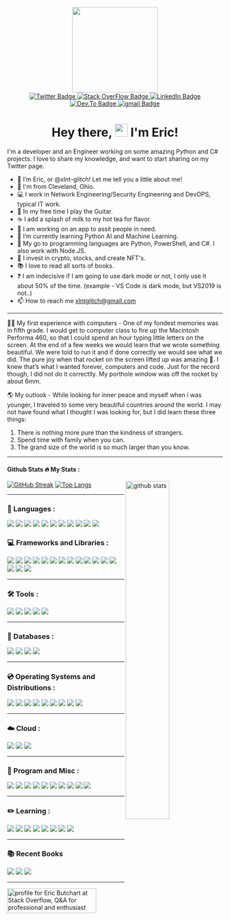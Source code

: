 <div id="header" align="center">
  <img src="https://media0.giphy.com/media/ko7twHhomhk8E/200w.webp?cid=ecf05e47rywule65oqluxe8yjtycog2ok7ctoga3hrqvz28e&rid=200w.webp&ct=g" width="200"/>
</div>
  
<div id="badges" align="center">
  <a href="https://twitter.com/xlnt_glitch">
    <img src="https://img.shields.io/badge/Twitter-blue?style=plastic&logo=twitter&logoColor=white" alt="Twitter Badge"/>
      </a>
  <a href="https://stackoverflow.com/users/14830756/eric-butchart">
    <img src="https://img.shields.io/badge/stack overflow-blue?style=plastic&logo=stackoverflow&logoColor=white" alt="Stack OverFlow Badge"/>
  </a>  
  <a href="">
    <img src="https://img.shields.io/badge/LinkedIn-blue?style=plastic&logo=linkedin&logoColor=white" alt="LinkedIn Badge"/>
  </a>  
  <a href="https://dev.to/xlntglitch">
    <img src="https://img.shields.io/badge/dev.to-blue?style=plastic&logo=dev.to&logoColor=white" alt="Dev.To Badge"/>
  </a>
  </a>  
  <a href="mailto:xlntglitch@gmail.com">
    <img src="https://img.shields.io/badge/gmail-blue?style=plastic&logo=gmail&logoColor=white" alt="gmail Badge"/>
  </a>  
  </div> 
  <div id="views" align="center">
  <img src="https://komarev.com/ghpvc/?username=xlnt-glitch&style=plastic&color=blue" alt=""/>
  </div>
<h1 style="text-align: center;">Hey there, <img src="https://media.giphy.com/media/hvRJCLFzcasrR4ia7z/giphy.gif" width="30px" /> I'm Eric!</h1>


I'm a developer and an Engineer working on some amazing Python and C# projects. I love to share my knowledge, and want to start sharing on my Twitter page.

- 👋 I’m Eric, or @xlnt-glitch! Let me tell you a little about me!
- 📍 I'm from Cleveland, Ohio.
- 💻 I work in Network Engineering/Security Engineering and DevOPS, typical IT work.
- 🎸 In my free time I play the Guitar.
- ☕️ I add a splash of milk to my hot tea for flavor. 
- 👀 I am working on an app to assit people in need.
- 🌱 I’m currently learning Python AI and Machine Learning.
- 💞️ My go to programming languages are Python, PowerShell, and C#. I also work with Node.JS. 
- 🔐 I invest in crypto, stocks, and create NFT's.
- 📚 I love to read all sorts of books.
- ❓ I am indecisive if I am going to use dark mode or not, I only use it about 50% of the time. (example - VS Code is dark mode, but VS2019 is not..)
- 📫 How to reach me xlntglitch@gmail.com
---
👨‍💻 My first experience with computers - One of my fondest memories was in fifth grade. I would get to computer class to fire up the Macintosh Performa 460, so that I could spend an hour typing little letters on the screen. At the end of a few weeks we would learn that we wrote something beautiful. We were told to run it and if done correctly we would see what we did. The pure joy when that rocket on the screen lifted up was amazing 🚀. I knew that’s what I wanted forever, computers and code. Just for the record though, I did not do it correctlly. My porthole window was off the rocket by about 6mm. 

🌎 My outlook - While looking for inner peace and myself when i was younger, I traveled to some very beautiful countries around the world. I may not have found what I thought I was looking for, but I did learn these three things: 
  1. There is nothing more pure than the kindness of strangers. 
  2. Spend time with family when you can. 
  3. The grand size of the world is so much larger than you know.
---

#### Github Stats :fire: My Stats :
[![GitHub Streak](http://github-readme-streak-stats.herokuapp.com?user=xlnt-glitch&theme=tokyonight&hide_border=true&date_format=M%20j%5B%2C%20Y%5D)](https://git.io/streak-stats)<img src="https://github-readme-stats.vercel.app/api?username=xlnt-glitch&show_icons=true&theme=tokyonight" alt="github stats" width="45%" align="right"/>
[![Top Langs](https://github-readme-stats.vercel.app/api/top-langs/?username=xlnt-glitch&layout=compact&theme=tokyonight)](https://github.com/anuraghazra/github-readme-stats)


---
### :open_book: Languages :
<div id="languages">
  <img src="https://img.shields.io/badge/Python-3776AB?style=plastic&logo=python&logoColor=white" />
  <img src="https://img.shields.io/badge/HTML5-E34F26?style=plastic&logo=html5&logoColor=white" />
  <img src="https://img.shields.io/badge/CSS3-1572B6?style=plastic&logo=css3&logoColor=white" />
  <img src="https://img.shields.io/badge/JavaScript-323330?style=plastic&logo=javascript&logoColor=F7DF1E" />
  <img src="https://img.shields.io/badge/C-00599C?style=plastic&logo=c&logoColor=white" />
  <img src="https://img.shields.io/badge/C%2B%2B-00599C?style=plastic&logo=c%2B%2B&logoColor=white" />
  <img src="https://img.shields.io/badge/C%23-239120?style=plastic&logo=c-sharp&logoColor=white" />
  <img src="https://img.shields.io/badge/Java-ED8B00?style=plastic&logo=java&logoColor=white" />
  <img src="https://img.shields.io/badge/Go-00ADD8?style=plastic&logo=go&logoColor=white" />
  <img src="https://img.shields.io/badge/Rust-000000?style=plastic&logo=rust&logoColor=white" />
  <img src="https://img.shields.io/badge/Ruby-CC342D?style=plastic&logo=ruby&logoColor=white" />
  </div> 
  
### :computer: Frameworks and Libraries :
<div id="frameworks" align="left">
  <img src="https://img.shields.io/badge/React_Native-20232A?style=plastic&logo=react&logoColor=61DAFB" />
  <img src="https://img.shields.io/badge/Node.js-339933?style=plastic&logo=nodedotjs&logoColor=white" />
  <img src="https://img.shields.io/badge/.NET-512BD4?style=plastic&logo=dotnet&logoColor=white" />
  <img src="https://img.shields.io/badge/React-20232A?style=plastic&logo=react&logoColor=61DAFB" />
  <img src="https://img.shields.io/badge/Vue.js-35495E?style=plastic&logo=vuedotjs&logoColor=4FC08D" />
  <img src="https://img.shields.io/badge/Angular-DD0031?style=plastic&logo=angular&logoColor=white" />
  <img src="https://img.shields.io/badge/AngularJS-E23237?style=plastic&logo=angularjs&logoColor=white" />
  <img src="https://img.shields.io/badge/Bootstrap-563D7C?style=plastic&logo=bootstrap&logoColor=white" />
  <img src="https://img.shields.io/badge/Tailwind_CSS-38B2AC?style=plastic&logo=tailwind-css&logoColor=white" />
  <img src="https://img.shields.io/badge/jQuery-0769AD?style=plastic&logo=jquery&logoColor=white" />
  <img src="https://img.shields.io/badge/Django-092E20?style=plastic&logo=django&logoColor=white" />
  <img src="https://img.shields.io/badge/Ruby_on_Rails-CC0000?style=plastic&logo=ruby-on-rails&logoColor=white" />
  <img src="https://img.shields.io/badge/Laravel-FF2D20?style=plastic&logo=laravel&logoColor=white" />
  <img src="https://img.shields.io/badge/Flask-000000?style=plastic&logo=flask&logoColor=white" />
  <img src="https://img.shields.io/badge/nuxt.js-00C58E?style=plastic&logo=nuxtdotjs&logoColor=white" />
  <img src="https://img.shields.io/badge/next.js-000000?style=plastic&logo=nextdotjs&logoColor=white" />
  </div> 
  
---
### :hammer_and_wrench: Tools :
<div id="Tools" align="left">  
  <img src="https://img.shields.io/badge/sublime_text-%23575757.svg?&style=plastic&logo=sublime-text&logoColor=important" />
  <img src="https://img.shields.io/badge/Visual_Studio_Code-0078D4?style=plastic&logo=visual%20studio%20code&logoColor=white" />
  <img src="https://img.shields.io/badge/Visual_Studio-5C2D91?style=plastic&logo=visual%20studio&logoColor=white" />
  <img src="https://img.shields.io/badge/Atom-66595C?style=plastic&logo=Atom&logoColor=white" />
  <img src="https://img.shields.io/badge/Eclipse-2C2255?style=plastic&logo=eclipse&logoColor=white" /> 
  </div>
  
---
### :open_file_folder: Databases :
<div id="Databases" align="left"> 
  <img src="https://img.shields.io/badge/MySQL-00000F?style=plastice&logo=mysql&logoColor=white" />
  <img src="https://img.shields.io/badge/PostgreSQL-316192?style=plastic&logo=postgresql&logoColor=white" />
  <img src="https://img.shields.io/badge/MongoDB-4EA94B?style=plastice&logo=mongodb&logoColor=white" />
  <img src="https://img.shields.io/badge/SQLite-07405E?style=plastic&logo=sqlite&logoColor=white" />
  </div>

---
### :cd: Operating Systems and Distributions :
<div id="OperatingSystems" align="left">
  <img src="https://img.shields.io/badge/Windows-0078D6?style=plastic&logo=windows&logoColor=white" />
  <img src="https://img.shields.io/badge/Ubuntu-E95420?style=plastic&logo=ubuntu&logoColor=white" />
  <img src="https://img.shields.io/badge/Linux_Mint-87CF3E?style=plastic&logo=linux-mint&logoColor=white" />
  <img src="https://img.shields.io/badge/Alpine_Linux-0D597F?style=plastic&logo=alpine-linux&logoColor=white" />
  <img src="https://img.shields.io/badge/Arch_Linux-1793D1?style=plastic&logo=arch-linux&logoColor=white" />
  <img src="https://img.shields.io/badge/Tails%20-56347C?&style=plastic&logo=tails&logoColor=white" />
  <img src="https://img.shields.io/badge/Windows_XP-003399?style=plastic&logo=windows-xp&logoColor=white" />
  <img src="https://img.shields.io/badge/Windows_95-008080?style=plastic&logo=windows-95&logoColor=white" />
  <img src="https://img.shields.io/badge/Microsoft_SQL_Server-CC2927?style=plastic&logo=microsoft-sql-server&logoColor=white" />
</div>
  
---
### :cloud: Cloud :
<div id="Cloud" align="left">
  <img src="https://img.shields.io/badge/Amazon_AWS-232F3E?style=plastic&logo=amazon-aws&logoColor=white" />
  <img src="https://img.shields.io/badge/Google_Cloud-4285F4?style=plastic&logo=google-cloud&logoColor=white" />
  <img src="https://img.shields.io/badge/Microsoft_Azure-0089D6?style=plastic&logo=microsoft-azure&logoColor=white" />
</div>  

---
### :abacus: Program and Misc :
<div id="program" align="left">
  <img src="https://img.shields.io/badge/Microsoft_Excel-217346?style=plastic&logo=microsoft-excel&logoColor=white" />
  <img src="https://img.shields.io/badge/Microsoft_PowerPoint-B7472A?style=plastic&logo=microsoft-powerpoint&logoColor=white" />
  <img src="https://img.shields.io/badge/Microsoft_Access-A4373A?style=plastic&logo=microsoft-access&logoColor=white" />
  <img src="https://img.shields.io/badge/Microsoft_Office-D83B01?style=plastic&logo=microsoft-office&logoColor=white" />
  <img src="https://img.shields.io/badge/Microsoft_SharePoint-0078D4?style=plastic&logo=microsoft-sharepoint&logoColor=white" />
  <img src="https://img.shields.io/badge/Microsoft_Word-2B579A?style=plastic&logo=microsoft-word&logoColor=white" />
  <img src="https://img.shields.io/badge/Microsoft_Visio-3955A3?style=plastic&logo=microsoft-visio&logoColor=white" />
  <img src="https://img.shields.io/badge/Microsoft-666666?style=plastic&logo=microsoft&logoColor=white" />
  <img src="https://img.shields.io/badge/SAP-0FAAFF?style=plastic&logo=sap&logoColor=whit" />
  <img src="https://img.shields.io/badge/Microsoft_Teams-6264A7?plastic&logo=microsoft-teams&logoColor=white" />
</div>
  
---
### :pencil2: Learning :

<div id="learning" align="left">
  <img src="https://badgen.net/badge/Jose Portilla/Python Bootcamp/blue" />
  <img src="https://badgen.net/badge/Dr Angela Yu/100 Days of Code Python Bootcamp/blue" />
  <img src="https://badgen.net/badge/Ardit Sulce/Python Mega Course/blue" />
  <img src="https://badgen.net/badge/Al Sweigart/Python Programming/blue" />
  <img src="https://badgen.net/badge/Kirill Eremenko/Machine Learning/blue" />
  <img src="https://badgen.net/badge/Kirill Eremenko/Deep Learning/blue" />
  <img src="https://badgen.net/badge/Maximilian Schwarzmuller/JavaScript Bootcamp/blue" />
  <img src="https://badgen.net/badge/Jose Portilla/Django Bootcamp/blue" />
 </div> 

---
### :books: Recent Books

<div id="book" align="left">
  <img src="https://badgen.net/badge/Hench/By Natalie Zina Walschots/blue" />
  <img src="https://badgen.net/badge/An Absolutely Remarkable Thing/By Hank Green/blue" />
  <img src="https://badgen.net/badge/Automate the Boring Stuff/By Al Sweigart/blue" />
</div>


---

<a href="https://stackoverflow.com/users/14830756/eric-butchart"><img src="https://stackoverflow.com/users/flair/14830756.png?theme=dark" width="208" height="58" alt="profile for Eric Butchart at Stack Overflow, Q&amp;A for professional and enthusiast programmers" title="profile for Eric Butchart at Stack Overflow, Q&amp;A for professional and enthusiast programmers"></a>





<!---
xlnt-glitch/xlnt-glitch is a ✨ special ✨ repository because its `README.md` (this file) appears on your GitHub profile.
You can click the Preview link to take a look at your changes.
--->

